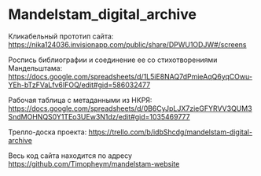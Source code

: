 # Mandelstam_digital_archive
Кликабельный прототип сайта: 
https://nika124036.invisionapp.com/public/share/DPWU1ODJW#/screens

Роспись библиографии и соединение ее со стихотворениями Мандельштама:
https://docs.google.com/spreadsheets/d/1L5iE8NAQ7dPmieAqQ6yqCOwu-YEh-bTzFVaLfv6IFOQ/edit#gid=586032477

Рабочая таблица с метаданными из НКРЯ:
https://docs.google.com/spreadsheets/d/0B6CyJpLJX7zieGFYRVV3QUM3SndMOHNQS0Y1TEo3UEw3N1dz/edit#gid=1035469777

Трелло-доска проекта:
https://trello.com/b/idbShcdg/mandelstam-digital-archive

Весь код сайта находится по адресу
https://github.com/Timopheym/mandelstam-website
